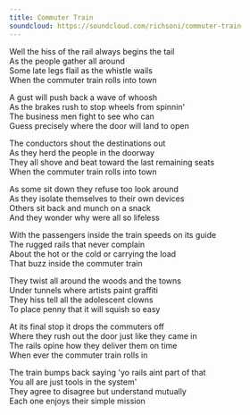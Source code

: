 ```yaml
---
title: Commuter Train
soundcloud: https://soundcloud.com/richsoni/commuter-train
---
```


Well the hiss of the rail always begins the tail  
As the people gather all around  
Some late legs flail as the whistle wails  
When the commuter train rolls into town  

A gust will push back a wave of whoosh  
As the brakes rush to stop wheels from spinnin'  
The business men fight to see who can  
Guess precisely where the door will land to open  

The conductors shout the destinations out  
As they herd the people in the doorway  
They all shove and beat toward the last remaining seats  
When the commuter train rolls into town  

As some sit down they refuse too look around  
As they isolate themselves to their own devices  
Others sit back and munch on a snack  
And they wonder why were all so lifeless  

With the passengers inside the train speeds on its guide  
The rugged rails that never complain  
About the hot or the cold or carrying the load  
That buzz inside the commuter train  

They twist all around the woods and the towns  
Under tunnels where artists paint graffiti  
They hiss tell all the adolescent clowns  
To place penny that it will squish so easy  

At its final stop it drops the commuters off  
Where they rush out the door just like they came in  
The rails opine how they deliver them on time  
When ever the commuter train rolls in  

The train bumps back saying 'yo rails aint part of that  
You all are just tools in the system'  
They agree to disagree but understand mutually  
Each one enjoys their simple mission  

